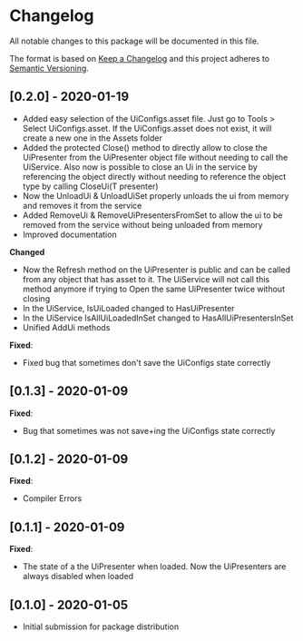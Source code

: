 # Changelog
All notable changes to this package will be documented in this file.

The format is based on [Keep a Changelog](http://keepachangelog.com/en/1.0.0/)
and this project adheres to [Semantic Versioning](http://semver.org/spec/v2.0.0.html).

## [0.2.0] - 2020-01-19

- Added easy selection of the UiConfigs.asset file. Just go to Tools > Select UiConfigs.asset. If the UiConfigs.asset does not exist, it will create a new one in the Assets folder
- Added the protected Close() method to directly allow to close the UiPresenter from the UiPresenter object file without needing to call the UiService. Also now is possible to close an Ui in the service by referencing the object directly without needing to reference the object type by calling CloseUi<T>(T presenter)
- Now the UnloadUi & UnloadUiSet properly unloads the ui from memory and removes it from the service
- Added RemoveUi & RemoveUiPresentersFromSet to allow the ui to be removed from the service without being unloaded from memory
- Improved documentation

**Changed**
- Now the Refresh method on the UiPresenter is public and can be called from any object that has asset to it. The UiService will not call this method anymore if trying to Open the same UiPresenter twice without closing
- In the UiService, IsUiLoaded changed to HasUiPresenter
- In the UiService IsAllUiLoadedInSet changed to HasAllUiPresentersInSet
- Unified AddUi methods

**Fixed**:
- Fixed bug that sometimes don't save the UiConfigs state correctly

## [0.1.3] - 2020-01-09

**Fixed**:
- Bug that sometimes was not save+ing the UiConfigs state correctly

## [0.1.2] - 2020-01-09

**Fixed**:
- Compiler Errors

## [0.1.1] - 2020-01-09

**Fixed**:
- The state of a the UiPresenter when loaded. Now the UiPresenters are always disabled when loaded

## [0.1.0] - 2020-01-05

- Initial submission for package distribution
